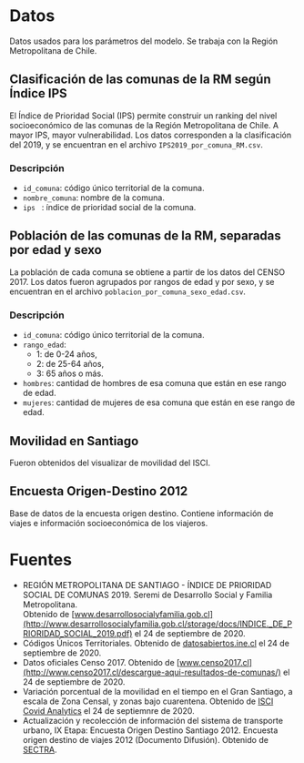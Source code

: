 # Datos

Datos usados para los parámetros del modelo. Se trabaja con la Región Metropolitana de Chile.

## Clasificación de las comunas de la RM según Índice IPS 
El Índice de Prioridad Social (IPS) permite construir un ranking del nivel socioeconómico de las comunas de la Región Metropolitana de Chile. A mayor IPS, mayor vulnerabilidad. Los datos corresponden a la clasificación del 2019, y se encuentran en el archivo `IPS2019_por_comuna_RM.csv`.
### Descripción
- `id_comuna`: código único territorial de la comuna. 
- `nombre_comuna`: nombre de la comuna.
- `ips ` : índice de prioridad social de la comuna.


  
## Población de las comunas de la RM, separadas por edad y sexo
La población de cada comuna se obtiene a partir de los datos del CENSO 2017. Los datos fueron agrupados por rangos de edad y por sexo, y se encuentran en el archivo `poblacion_por_comuna_sexo_edad.csv`.
### Descripción
- `id_comuna`: código único territorial de la comuna.
- `rango_edad`:
  - 1: de 0-24 años,
  - 2: de 25-64 años,
  - 3: 65 años o más.
- `hombres`: cantidad de hombres de esa comuna que están en ese rango de edad.
- `mujeres`: cantidad de mujeres de esa comuna que están en ese rango de edad.


## Movilidad en Santiago
Fueron obtenidos del visualizar de movilidad del ISCI. 

## Encuesta Origen-Destino 2012
Base de datos de la encuesta origen destino. Contiene información de viajes e información socioeconómica de los viajeros. 


# Fuentes

- REGIÓN METROPOLITANA DE SANTIAGO - ÍNDICE DE PRIORIDAD SOCIAL DE COMUNAS 2019. Seremi de Desarrollo Social y Familia Metropolitana.  
Obtenido de [www.desarrollosocialyfamilia.gob.cl](http://www.desarrollosocialyfamilia.gob.cl/storage/docs/INDICE._DE_PRIORIDAD_SOCIAL_2019.pdf) el 24 de septiembre de 2020.
- Códigos Únicos Territoriales. Obtenido de [datosabiertos.ine.cl](https://datosabiertos.ine.cl/dataviews/250601/codigos-unicos-territoriales/) el 24 de septiembre de 2020.
- Datos oficiales Censo 2017. Obtenido de [www.censo2017.cl](http://www.censo2017.cl/descargue-aqui-resultados-de-comunas/) el 24 de septiembre de 2020.
- Variación porcentual de la movilidad en el tiempo en el Gran Santiago, a escala de Zona Censal, y zonas bajo cuarentena. Obtenido de [ISCI Covid Analytics](https://covidanalytics.isci.cl/movilidad/visualizador/) el 24 de septiemnre de 2020.
- Actualización y recolección de información del sistema de transporte urbano, IX Etapa: Encuesta Origen Destino Santiago 2012. Encuesta origen destino de viajes 2012 (Documento Difusión). Obtenido de [SECTRA](http://www.sectra.gob.cl/biblioteca/detalle1.asp?mfn=3253).